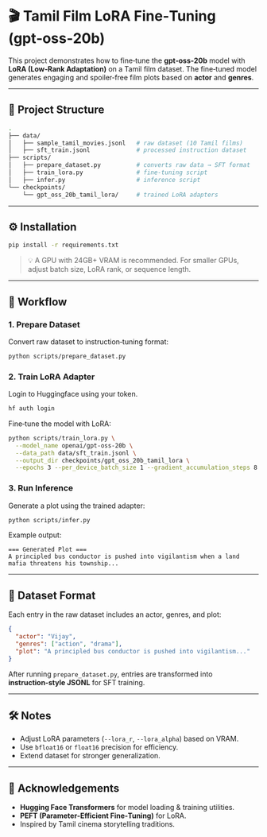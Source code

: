 # 🎬 Tamil Film LoRA Fine‑Tuning (gpt‑oss‑20b)

This project demonstrates how to fine‑tune the **gpt‑oss‑20b** model with **LoRA (Low‑Rank Adaptation)** on a Tamil film dataset. The fine‑tuned model generates engaging and spoiler‑free film plots based on **actor** and **genres**.

---

## 📂 Project Structure

```bash
.
├── data/
│   ├── sample_tamil_movies.jsonl   # raw dataset (10 Tamil films)
│   ├── sft_train.jsonl             # processed instruction dataset
├── scripts/
│   ├── prepare_dataset.py          # converts raw data → SFT format
│   ├── train_lora.py               # fine‑tuning script
│   ├── infer.py                    # inference script
└── checkpoints/
    └── gpt_oss_20b_tamil_lora/     # trained LoRA adapters
```

---

## ⚙️ Installation

```bash
pip install -r requirements.txt
```

> 💡 A GPU with 24GB+ VRAM is recommended. For smaller GPUs, adjust batch size, LoRA rank, or sequence length.

---

## 🚀 Workflow

### 1. Prepare Dataset

Convert raw dataset to instruction‑tuning format:

```bash
python scripts/prepare_dataset.py
```

### 2. Train LoRA Adapter

Login to Huggingface using your token.

```bash
hf auth login
```


Fine‑tune the model with LoRA:

```bash
python scripts/train_lora.py \
  --model_name openai/gpt-oss-20b \
  --data_path data/sft_train.jsonl \
  --output_dir checkpoints/gpt_oss_20b_tamil_lora \
  --epochs 3 --per_device_batch_size 1 --gradient_accumulation_steps 8
```

### 3. Run Inference

Generate a plot using the trained adapter:

```bash
python scripts/infer.py
```

Example output:

```
=== Generated Plot ===
A principled bus conductor is pushed into vigilantism when a land mafia threatens his township...
```

---

## 📘 Dataset Format

Each entry in the raw dataset includes an actor, genres, and plot:

```json
{
  "actor": "Vijay",
  "genres": ["action", "drama"],
  "plot": "A principled bus conductor is pushed into vigilantism..."
}
```

After running `prepare_dataset.py`, entries are transformed into **instruction‑style JSONL** for SFT training.

---

## 🛠️ Notes

* Adjust LoRA parameters (`--lora_r`, `--lora_alpha`) based on VRAM.
* Use `bfloat16` or `float16` precision for efficiency.
* Extend dataset for stronger generalization.

---

## 🙌 Acknowledgements

* **Hugging Face Transformers** for model loading & training utilities.
* **PEFT (Parameter‑Efficient Fine‑Tuning)** for LoRA.
* Inspired by Tamil cinema storytelling traditions.
